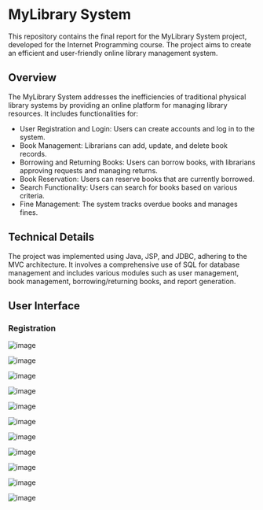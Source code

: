 # MyLibrary System
This repository contains the final report for the MyLibrary System project, developed for the Internet Programming course. The project aims to create an efficient and user-friendly online library management system.

## Overview
The MyLibrary System addresses the inefficiencies of traditional physical library systems by providing an online platform for managing library resources. It includes functionalities for:
- User Registration and Login: Users can create accounts and log in to the system.
- Book Management: Librarians can add, update, and delete book records.
- Borrowing and Returning Books: Users can borrow books, with librarians approving requests and managing returns.
- Book Reservation: Users can reserve books that are currently borrowed.
- Search Functionality: Users can search for books based on various criteria.
- Fine Management: The system tracks overdue books and manages fines.
  
## Technical Details
The project was implemented using Java, JSP, and JDBC, adhering to the MVC architecture. It involves a comprehensive use of SQL for database management and includes various modules such as user management, book management, borrowing/returning books, and report generation.

## User Interface
### Registration
![image](https://github.com/69madcat69/MyLibrary/assets/93109732/0f824666-ce8a-4bf6-aab1-c4d96d49a1c1)

![image](https://github.com/69madcat69/MyLibrary/assets/93109732/bd111c7b-416b-4358-88df-2c9185a77ba0)

![image](https://github.com/69madcat69/MyLibrary/assets/93109732/1ea86722-0c98-4d91-8531-3d493e5c7898)

![image](https://github.com/69madcat69/MyLibrary/assets/93109732/df929835-f719-4c83-b197-cbb574f02065)

![image](https://github.com/69madcat69/MyLibrary/assets/93109732/fc4edb38-6e38-48cb-a53d-9e480f74d9cf)

![image](https://github.com/69madcat69/MyLibrary/assets/93109732/7589cbbf-05c9-488c-a30d-bf0ba86c3471)

![image](https://github.com/69madcat69/MyLibrary/assets/93109732/d7e12fb4-85d7-4a81-bcd8-ecc10844c91c)

![image](https://github.com/69madcat69/MyLibrary/assets/93109732/3eed6282-eba0-47ce-9e8e-dbbad5053c49)

![image](https://github.com/69madcat69/MyLibrary/assets/93109732/ec60cc6f-cdcf-4ab1-961e-4738655c2323)

![image](https://github.com/69madcat69/MyLibrary/assets/93109732/cb6d14d9-706f-42f7-93a3-23eb2f63f444)

![image](https://github.com/69madcat69/MyLibrary/assets/93109732/373e1fbd-7463-4624-8079-dd4e9b8bac5e)
